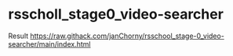 # rsscholl_stage0_video-searcher

Result https://raw.githack.com/janChorny/rsschool_stage-0_video-searcher/main/index.html
